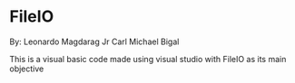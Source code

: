 # FileIO
By: Leonardo Magdarag Jr
    Carl Michael Bigal

    
This is a visual basic code made using visual studio with FileIO as its main objective

